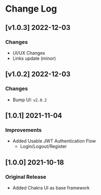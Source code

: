# Change Log

## [v1.0.3] 2022-12-03
### Changes

- UI/UX Changes
- Links update (minor)

## [v1.0.2] 2022-12-03
### Changes

- Bump UI:  `v2.0.2`

## [1.0.1] 2021-11-04
### Improvements

- Added Usable JWT Authentication Flow
  - Login/Logout/Register

## [1.0.0] 2021-10-18
### Original Release
- Added Chakra UI as base framework

